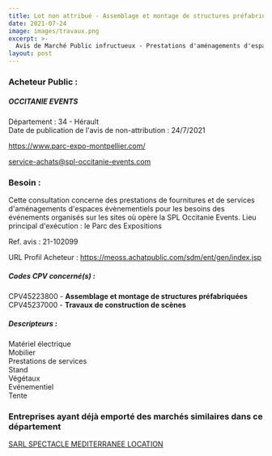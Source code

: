 ```yaml
---
title: Lot non attribué - Assemblage et montage de structures préfabriquées + autres travaux
date: 2021-07-24
image: images/travaux.png
excerpt: >-
  Avis de Marché Public infructueux - Prestations d'aménagements d'espaces évènementiels
layout: post
---
```


### Acheteur Public :
##### OCCITANIE EVENTS
Département : 34 - Hérault<br/>
Date de publication de l'avis de non-attribution : 24/7/2021


https://www.parc-expo-montpellier.com/

service-achats@spl-occitanie-events.com


### Besoin :

Cette consultation concerne des prestations de fournitures et de services d'aménagements d'espaces évènementiels pour les besoins des événements organisés sur les sites où opère la SPL Occitanie Events. Lieu principal d'exécution : le Parc des Expositions

Ref. avis : 21-102099

URL Profil Acheteur : https://meoss.achatpublic.com/sdm/ent/gen/index.jsp

##### Codes CPV concerné(s) :
CPV45223800 - **Assemblage et montage de structures préfabriquées** <br/>
CPV45237000 - **Travaux de construction de scènes** <br/>

##### Descripteurs :
Matériel électrique <br/>
Mobilier <br/>
Prestations de services <br/>
Stand <br/>
Végétaux <br/>
Evénementiel <br/>
Tente <br/>

### Entreprises ayant déjà emporté des marchés similaires dans ce département
<a href="/entreprise-557/siren-418117040">SARL SPECTACLE MEDITERRANEE LOCATION</a><br/><br/>
